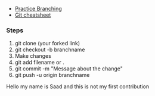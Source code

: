 
- [Practice Branching](https://learngitbranching.js.org/)
- [Git cheatsheet](https://education.github.com/git-cheat-sheet-education.pdf)

### Steps
1) git clone (your forked link)
2) git checkout -b branchname
3) Make changes
4) git add filename or .
5) git commit -m "Message about the change"
6) git push -u origin branchname

Hello my name is Saad and this is not my first contribution
